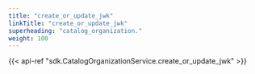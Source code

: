 ```yaml
---
title: "create_or_update_jwk"
linkTitle: "create_or_update_jwk"
superheading: "catalog_organization."
weight: 100
---
```


{{< api-ref "sdk.CatalogOrganizationService.create_or_update_jwk" >}}
